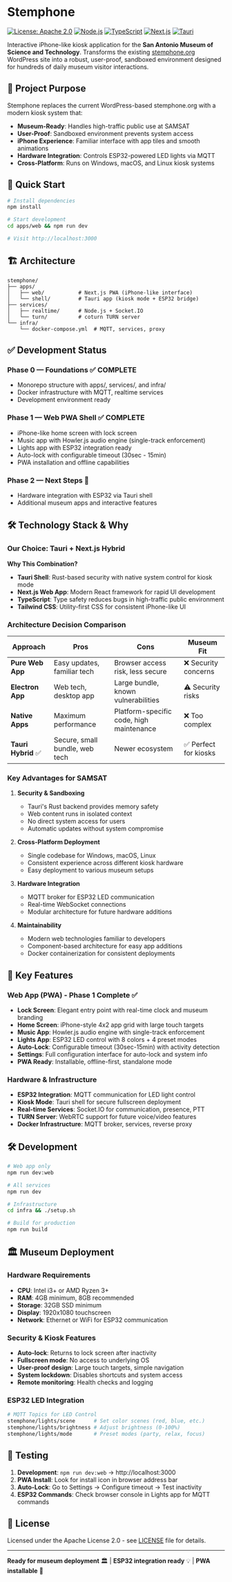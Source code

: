 # Stemphone

[![License: Apache 2.0](https://img.shields.io/badge/License-Apache_2.0-blue.svg)](https://opensource.org/licenses/Apache-2.0)
[![Node.js](https://img.shields.io/badge/Node.js-18+-green.svg)](https://nodejs.org/)
[![TypeScript](https://img.shields.io/badge/TypeScript-5.0+-blue.svg)](https://www.typescriptlang.org/)
[![Next.js](https://img.shields.io/badge/Next.js-15+-black.svg)](https://nextjs.org/)
[![Tauri](https://img.shields.io/badge/Tauri-2.0+-orange.svg)](https://tauri.app/)

Interactive iPhone-like kiosk application for the **San Antonio Museum of Science and Technology**. Transforms the existing [stemphone.org](https://stemphone.org) WordPress site into a robust, user-proof, sandboxed environment designed for hundreds of daily museum visitor interactions.

## 🎯 Project Purpose

Stemphone replaces the current WordPress-based stemphone.org with a modern kiosk system that:

- **Museum-Ready**: Handles high-traffic public use at SAMSAT
- **User-Proof**: Sandboxed environment prevents system access
- **iPhone Experience**: Familiar interface with app tiles and smooth animations
- **Hardware Integration**: Controls ESP32-powered LED lights via MQTT
- **Cross-Platform**: Runs on Windows, macOS, and Linux kiosk systems

## 🚀 Quick Start

```bash
# Install dependencies
npm install

# Start development
cd apps/web && npm run dev

# Visit http://localhost:3000
```

## 🏗️ Architecture

```
stemphone/
├── apps/
│   ├── web/           # Next.js PWA (iPhone-like interface)
│   └── shell/         # Tauri app (kiosk mode + ESP32 bridge)
├── services/
│   ├── realtime/      # Node.js + Socket.IO
│   └── turn/          # coturn TURN server
└── infra/
    └── docker-compose.yml  # MQTT, services, proxy
```

## ✅ Development Status

### Phase 0 — Foundations ✅ COMPLETE
- Monorepo structure with apps/, services/, and infra/
- Docker infrastructure with MQTT, realtime services
- Development environment ready

### Phase 1 — Web PWA Shell ✅ COMPLETE  
- iPhone-like home screen with lock screen
- Music app with Howler.js audio engine (single-track enforcement)
- Lights app with ESP32 integration ready
- Auto-lock with configurable timeout (30sec - 15min)
- PWA installation and offline capabilities

### Phase 2 — Next Steps 🔄
- Hardware integration with ESP32 via Tauri shell
- Additional museum apps and interactive features

## 🛠️ Technology Stack & Why

### Our Choice: Tauri + Next.js Hybrid

**Why This Combination?**
- **Tauri Shell**: Rust-based security with native system control for kiosk mode
- **Next.js Web App**: Modern React framework for rapid UI development
- **TypeScript**: Type safety reduces bugs in high-traffic public environment
- **Tailwind CSS**: Utility-first CSS for consistent iPhone-like UI

### Architecture Decision Comparison

| Approach | Pros | Cons | Museum Fit |
|----------|------|------|------------|
| **Pure Web App** | Easy updates, familiar tech | Browser access risk, less secure | ❌ Security concerns |
| **Electron App** | Web tech, desktop app | Large bundle, known vulnerabilities | ⚠️ Security risks |
| **Native Apps** | Maximum performance | Platform-specific code, high maintenance | ❌ Too complex |
| **Tauri Hybrid** ✅ | Secure, small bundle, web tech | Newer ecosystem | ✅ Perfect for kiosks |

### Key Advantages for SAMSAT

1. **Security & Sandboxing**
   - Tauri's Rust backend provides memory safety
   - Web content runs in isolated context
   - No direct system access for users
   - Automatic updates without system compromise

2. **Cross-Platform Deployment**
   - Single codebase for Windows, macOS, Linux
   - Consistent experience across different kiosk hardware
   - Easy deployment to various museum setups

3. **Hardware Integration**
   - MQTT broker for ESP32 LED communication
   - Real-time WebSocket connections
   - Modular architecture for future hardware additions

4. **Maintainability**
   - Modern web technologies familiar to developers
   - Component-based architecture for easy app additions
   - Docker containerization for consistent deployments

## 🎯 Key Features

### Web App (PWA) - Phase 1 Complete ✅
- **Lock Screen**: Elegant entry point with real-time clock and museum branding
- **Home Screen**: iPhone-style 4x2 app grid with large touch targets
- **Music App**: Howler.js audio engine with single-track enforcement
- **Lights App**: ESP32 LED control with 8 colors + 4 preset modes
- **Auto-Lock**: Configurable timeout (30sec-15min) with activity detection
- **Settings**: Full configuration interface for auto-lock and system info
- **PWA Ready**: Installable, offline-first, standalone mode

### Hardware & Infrastructure
- **ESP32 Integration**: MQTT communication for LED light control
- **Kiosk Mode**: Tauri shell for secure fullscreen deployment
- **Real-time Services**: Socket.IO for communication, presence, PTT
- **TURN Server**: WebRTC support for future voice/video features
- **Docker Infrastructure**: MQTT broker, services, reverse proxy

## 🛠️ Development

```bash
# Web app only
npm run dev:web

# All services
npm run dev

# Infrastructure
cd infra && ./setup.sh

# Build for production
npm run build
```

## 🏛️ Museum Deployment

### Hardware Requirements
- **CPU**: Intel i3+ or AMD Ryzen 3+
- **RAM**: 4GB minimum, 8GB recommended  
- **Storage**: 32GB SSD minimum
- **Display**: 1920x1080 touchscreen
- **Network**: Ethernet or WiFi for ESP32 communication

### Security & Kiosk Features
- **Auto-lock**: Returns to lock screen after inactivity
- **Fullscreen mode**: No access to underlying OS
- **User-proof design**: Large touch targets, simple navigation
- **System lockdown**: Disables shortcuts and system access
- **Remote monitoring**: Health checks and logging

### ESP32 LED Integration
```bash
# MQTT Topics for LED Control
stemphone/lights/scene      # Set color scenes (red, blue, etc.)
stemphone/lights/brightness # Adjust brightness (0-100%)
stemphone/lights/mode       # Preset modes (party, relax, focus)
```

## 🧪 Testing

1. **Development**: `npm run dev:web` → http://localhost:3000
2. **PWA Install**: Look for install icon in browser address bar
3. **Auto-Lock**: Go to Settings → Configure timeout → Test inactivity
4. **ESP32 Commands**: Check browser console in Lights app for MQTT commands

## 📄 License

Licensed under the Apache License 2.0 - see [LICENSE](LICENSE) file for details.

---

**Ready for museum deployment** 🏛️ | **ESP32 integration ready** 💡 | **PWA installable** 📱